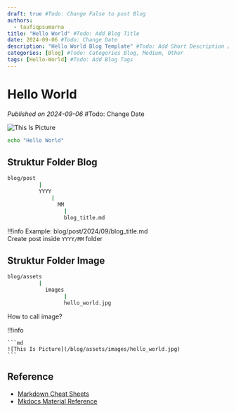 ```yaml
---
draft: true #Todo: Change False to post Blog
authors: 
  - taufiqpsumarna
title: "Hello World" #Todo: Add Blog Title
date: 2024-09-06 #Todo: Change Date
description: "Hello World Blog Template" #Todo: Add Short Description / Subtitle
categories: [Blog] #Todo: Categories Blog, Medium, Other
tags: [Hello-World] #Todo: Add Blog Tags
---
```


# Hello World

*Published on 2024-09-06* #Todo: Change Date

![This Is Picture](/assets/images/hello_world.jpg)


``` bash
echo "Hello World"
```

## Struktur Folder Blog
```bash
blog/post
          |
          YYYY
              |
                MM
                  |
                  blog_title.md
```
!!!info
    Example: blog/post/2024/09/blog_title.md <br>
    Create post inside ```YYYY/MM``` folder

## Struktur Folder Image
```bash
blog/assets
          |
            images
                  |
                  hello_world.jpg
```
How to call image?

!!!info

    ```md
    ![This Is Picture](/blog/assets/images/hello_world.jpg)
    ```

## Reference
- [Markdown Cheat Sheets](https://www.markdownguide.org/cheat-sheet/)
- [Mkdocs Material Reference](https://squidfunk.github.io/mkdocs-material/reference/)